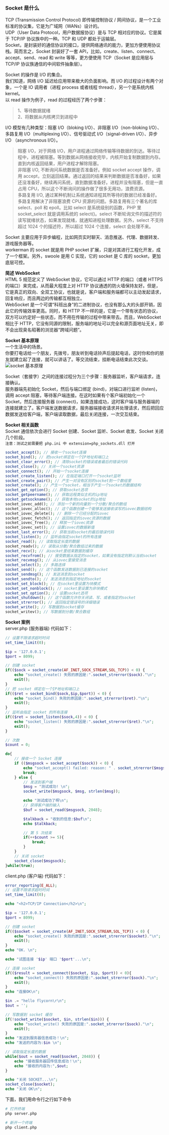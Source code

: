 
### Socket 是什么
TCP (Transmission Control Protocol) 即传输控制协议 / 网间协议，是一个工业标准的协议集，它是为广域网（WANs）设计的。  
UDP（User Data Protocol，用户数据报协议）是与 TCP 相对应的协议。它是属于 TCP/IP 协议族中的一种。TCP 和 UDP 都处于运输层。  
Socket，是封装好的通信协议的接口，提供网络通讯的能力，更加方便使用协议栈。简而言之，Socket 封装好了一套 API，比如，create、listen、connect、accept、send、read 和 write 等等，更方便使用 TCP（Socket 是应用层与 TCP/IP 协议族通信的中间软件抽象层）。  

Socket 的操作是 I/O 的集合。  
我们知道，网络 I/O 延迟给应用带来极大的负面影响。而 I/O 的过程设计有两个对象，一个是 IO 调用者（进程 process 或者线程 thread），另一个是系统内核 kernel。  
以 read 操作为例子，read 的过程经历了两个步骤：  
> 1、等待数据就绪  
> 2、将数据从内核拷贝到进程中  

I/O 模型有几种类型：阻塞 I/O（bloking I/O）、非阻塞 I/O（non-bloking I/O）、多路复用 I/O（multiplexing I/O）、信号驱动式 I/O（signal-driven I/O）、异步 I/O （asynchronous I/O）。  
> 阻塞 I/O，对于网络 I/O，用户进程通过网络传输等待数据的到达。等待过程中，进程被阻塞。等到数据从网络接收完毕，内核开始复制数据到内存。直到内核返回结果，用户进程才解除阻塞。  
> 非阻塞 I/O, 不断询问系统数据是否准备好。例如 socket accept 操作，调用 accept，立刻返回结果。通过返回的结果来判断数据是否准备好，如果还没准备好，继续再问系统，直到数据准备好。进程并没有阻塞，但是一直占用 CPU，所以这个不断询问的操作做了很多无用功，浪费资源。  
> 多路复用 I/O, 通过某种机制让系统通知进程其所等待的数据已经准备好。多路复用解决了非阻塞浪费 CPU 资源的问题。多路复用有三个著名的库 select、poll 和 epoll。比如 select 是系统级别的函数，PHP 里 socket_select 就是调用系统的 select()。select 不断轮询文件的描述符的读写就绪状态，如果发现就绪，就通知进程处理数据。另外，select 不支持超过 1024 个的描述符，所以超过 1024 个连接，select 会处理不来。  

Socket 主要应用于异步编程，比如网页实时聊天、消息推送、代理、数据转发、游戏服务器等。  
workerman 的 socket 就是用 PHP socket 扩展，只是对其进行工程化开发，成了一个框架。另外，swoole 是用 C 实现，它的 socket 是 C 库的 socket，更加底层可控。  

**简述 WebSocket**  
HTML 5 规范定义了 WebSocket 协议，它可以通过 HTTP 的端口（或者 HTTPS 的端口）来完成，从而最大程度上对 HTTP 协议通透的防火墙保持友好。但是，它是真正的双向、全双工协议，也就是说，客户端和服务端都可以主动发起请求，回复响应，而且两边的传输都互相独立。  
WebSocket 是一个可谓“科班出身”的二进制协议，也没有那么大的头部开销，因此它的传输效率更高。同时，和 HTTP 不一样的是，它是一个带有状态的协议，双方可以约定好一些状态，而不用在传输的过程中带来带去。而且，WebSocket 相比于 HTTP，它没有同源的限制，服务端的地址可以完全和源页面地址无关，即不会出现臭名昭著的浏览器“跨域问题”。  

**Socket 基本原理**  
一个生活中的场景。  
你要打电话给一个朋友，先拨号，朋友听到电话铃声后提起电话，这时你和你的朋友就建立起了连接，就可以讲话了。等交流结束，挂断电话结束此次交谈。  
![socket 基本原理](./image/socket-basic.jpg)  

Socket（套接字）之间的连接过程分为三个步骤：服务器监听，客户端请求，连接确认。  
服务器端先初始化 Socket，然后与端口绑定 (bind)，对端口进行监听 (listen)，调用 accept 阻塞，等待客户端连接。在这时如果有个客户端初始化一个 Socket，然后连接服务器 (connect)，如果连接成功，这时客户端与服务器端的连接就建立了。客户端发送数据请求，服务器端接收请求并处理请求，然后把回应数据发送给客户端，客户端读取数据，最后关闭连接，一次交互结束。  

**Socket 相关函数**  
Socket 通信依次会进行 Socket 创建、Socket 监听、Socket 收发、Socket 关闭几个阶段。  
`注意：测试之前需要把 php.ini 中 extension=php_sockets.dll 打开`

```php
socket_accept(); // 接收一个socket连接
socket_bind(); // 把socket绑定在一个IP地址和端口上
socket_clear_error(); // 清除socket的错误或者最后的错误代码
socket_close(); // 关闭一个socket资源
socket_connect(); // 开始一个socket连接
socket_create_listen(); // 在指定端口打开一个socket监听
socket_create_pair(); // 产生一对没有区别的socket到一个数组里
socket_create(); // 产生一个socket，相当于产生一个socket的数据结构
socket_get_option(); // 获取socket选项
socket_getpeername(); // 获取远程类似主机的ip地址
socket_getsockname(); // 获取本地socket的ip地址
socket_iovec_add(); // 添加一个新的向量到一个分散/聚合的数组
socket_iovec_alloc(); // 这个函数创建一个能够发送接收读写的iovec数据结构
socket_iovec_delete(); // 删除一个已经分配的iovec
socket_iovec_fetch(); // 返回指定的iovec资源的数据
socket_iovec_free(); // 释放一个iovec资源
socket_iovec_set(); // 设置iovec的数据新值
socket_last_error(); // 获取当前socket的最后错误代码
socket_listen(); // 监听由指定socket的所有连接
socket_read(); // 读取指定长度的数据
socket_readv(); // 读取从分散/聚合数组过来的数据
socket_recv(); // 从socket里结束数据到缓存
socket_recvfrom(); // 接受数据从指定的socket，如果没有指定则默认当前socket
socket_recvmsg(); // 从iovec里接受消息
socket_select(); // 多路选择
socket_send(); // 这个函数发送数据到已连接的socket
socket_sendmsg(); // 发送消息到socket
socket_sendto(); // 发送消息到指定地址的socket
socket_set_block(); // 在socket里设置为块模式
socket_set_nonblock(); // socket里设置为非块模式
socket_set_option(); // 设置socket选项
socket_shutdown(); // 这个函数允许你关闭读、写、或者指定的socket
socket_strerror(); // 返回指定错误号的详细错误
socket_write(); // 写数据到socket缓存
socket_writev(); // 写数据到分散/聚合数组
```

**Socket 案例**  
server.php (服务器端) 代码如下：  
```php
// 设置不限请求超时时间
set_time_limit(0);

$ip = '127.0.0.1';
$port = 8099;

// 创建 socket
if(($sock = socket_create(AF_INET,SOCK_STREAM,SOL_TCP)) < 0) {
    echo "socket_create() 失败的原因是:".socket_strerror($sock)."\n";
    exit();
}
// 把 socket 绑定在一个IP地址和端口上
if(($ret = socket_bind($sock,$ip,$port)) < 0) {
    echo "socket_bind() 失败的原因是:".socket_strerror($ret)."\n";
    exit();
}
// 监听由指定 socket 的所有连接
if(($ret = socket_listen($sock,4)) < 0) {
    echo "socket_listen() 失败的原因是:".socket_strerror($ret)."\n";
    exit();
}

// 次数
$count = 0;

do{
    // 接收一个 Socket 连接
    if (($msgsock = socket_accept($sock)) < 0) {
        echo "socket_accept() failed: reason: " . socket_strerror($msgsock) . "\n";
        break;
    } else {
        // 发送到客户端
        $msg = "测试成功! \n";
        socket_write($msgsock, $msg, strlen($msg));

        echo "测试成功了啊\n";
        // 获得客户端的输入
        $buf = socket_read($msgsock, 2048);

        $talkback = "收到的信息:$buf\n";
        echo $talkback;

        // 第 5 次结束
        if(++$count >= 5){
            break;
        }
    }
    // 关闭 socket
    socket_close($msgsock);
}while(true);
```

client.php (客户端) 代码如下：  
```php
error_reporting(E_ALL);
// 设置不限请求超时时间
set_time_limit(0);

echo "<h2>TCP/IP Connection</h2>\n";

$ip = '127.0.0.1';
$port = 8099;

// 创建 socket
if(($socket = socket_create(AF_INET,SOCK_STREAM,SOL_TCP)) < 0) {
    echo "socket_create() 失败的原因是:".socket_strerror($socket)."\n";
    exit();
}
echo "OK. \n";

echo "试图连接 '$ip' 端口 '$port'...\n";

// 连接 socket
if(($result = socket_connect($socket, $ip, $port)) < 0){
    echo "socket_connect() 失败的原因是:".socket_strerror($sock)."\n";
    exit();
}
echo "连接OK\n";

$in .= "hello flycorn\r\n";
$out = '';

// 写数据到 socket 缓存
if(!socket_write($socket, $in, strlen($in))) {
    echo "socket_write() 失败的原因是:".socket_strerror($sock)."\n";
    exit();
}
echo "发送到服务器信息成功！\n";
echo "发送的内容为:$in \n";

// 读取指定长度的数据
while($out = socket_read($socket, 2048)) {
    echo "接收服务器回传信息成功！\n";
    echo "接收的内容为:",$out;
}

echo "关闭 SOCKET...\n";
socket_close($socket);
echo "关闭 OK\n";
```

下面，我们用命令行之行如下命令
```bash
# 打开终端
php server.php

# 新开一个终端
php client.php
```
